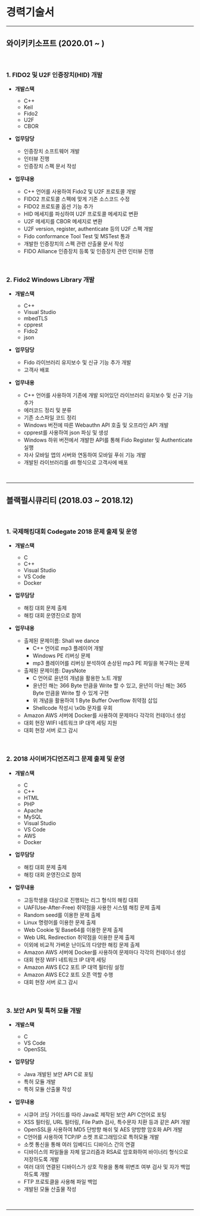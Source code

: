 # 경력기술서

--------

## 와이키키소프트 (2020.01 ~ )

<br>

### __1. FIDO2 및 U2F 인증장치(HID) 개발__

- __개발스택__
  - C++
  - Keil
  - Fido2
  - U2F
  - CBOR

- __업무담당__
  - 인증장치 소프트웨어 개발
  - 인터뷰 진행
  - 인증장치 스펙 문서 작성

- __업무내용__
  - C++ 언어를 사용하여 Fido2 및 U2F 프로토콜 개발
  - FIDO2 프로토콜 스펙에 맞게 기존 소스코드 수정
  - FIDO2 프로토콜 옵션 기능 추가
  - HID 메세지를 파싱하여 U2F 프로토콜 메세지로 변환
  - U2F 메세지를 CBOR 메세지로 변환
  - U2F version, register, authenticate 등의 U2F 스펙 개발
  - Fido conformance Tool Test 및 MSTest 통과
  - 개발한 인증장치의 스펙 관련 산출물 문서 작성
  - FIDO Alliance 인증장치 등록 및 인증장치 관련 인터뷰 진행

<br>

### __2. Fido2 Windows Library 개발__

- __개발스택__
  - C++
  - Visual Studio
  - mbedTLS
  - cpprest
  - Fido2
  - json

- __업무담당__
  - Fido 라이브러리 유지보수 및 신규 기능 추가 개발
  - 고객사 배포

- __업무내용__
  - C++ 언어를 사용하여 기존에 개발 되어있던 라이브러리 유지보수 및 신규 기능 추가
  - 에러코드 정리 및 분류
  - 기존 소스파일 코드 정리
  - Windows 버전에 따른 Webauthn API 호출 및 오프라인 API 개발
  - cpprest를 사용하여 json 파싱 및 생성
  - Windows 하위 버전에서 개발한 API를 통해 Fido Register 및 Authenticate 실행
  - 자사 모바일 앱의 서버와 연동하여 모바일 푸쉬 기능 개발
  - 개발된 라이브러리를 dll 형식으로 고객사에 배포

<br>

--------

## 블랙펄시큐리티 (2018.03 ~ 2018.12)

<br>

### __1. 국제해킹대회 Codegate 2018 문제 출제 및 운영__

- __개발스택__
  - C
  - C++
  - Visual Studio
  - VS Code
  - Docker

- __업무담당__
  - 해킹 대회 문제 출제
  - 해킹 대회 운영진으로 참여

- __업무내용__
  - 출제된 문제이름: Shall we dance
    - C++ 언어로 mp3 플레이어 개발
    - Windows PE 리버싱 문제
    - mp3 플레이어를 리버싱 분석하여 손상된 mp3 PE 파일을 복구하는 문제
  - 출제된 문제이름: DaysNote
    - C 언어로 윤년의 개념을 활용한 노트 개발
    - 윤년인 해는 366 Byte 만큼을 Write 할 수 있고, 윤년이 아닌 해는 365 Byte 만큼을 Write 할 수 있게 구현
    - 위 개념을 활용하여 1 Byte Buffer Overflow 취약점 삽입
    - Shellcode 작성시 \\x0b 문자를 우회
  - Amazon AWS 서버에 Docker를 사용하여 문제마다 각각의 컨테이너 생성
  - 대회 현장 WIFI 네트워크 IP 대역 세팅 지원
  - 대회 현장 서버 로그 감시

<br>

### __2. 2018 사이버가디언즈리그 문제 출제 및 운영__

- __개발스택__
  - C
  - C++
  - HTML
  - PHP
  - Apache
  - MySQL
  - Visual Studio
  - VS Code
  - AWS
  - Docker

- __업무담당__
  - 해킹 대회 문제 출제
  - 해킹 대회 운영진으로 참여

- __업무내용__
  - 고등학생을 대상으로 진행되는 리그 형식의 해킹 대회
  - UAF(Use-After-Free) 취약점을 사용한 시스템 해킹 문제 출제
  - Random seed를 이용한 문제 출제
  - Linux 명령어를 이용한 문제 출제
  - Web Cookie 및 Base64를 이용한 문제 출제
  - Web URL Redirection 취약점을 이용한 문제 출제
  - 이외에 비교적 가벼운 난이도의 다양한 해킹 문제 출제
  - Amazon AWS 서버에 Docker를 사용하여 문제마다 각각의 컨테이너 생성
  - 대회 현장 WIFI 네트워크 IP 대역 세팅
  - Amazon AWS EC2 포트 IP 대역 필터링 설정
  - Amazon AWS EC2 포트 오픈 역할 수행
  - 대회 현장 서버 로그 감시

<br>

### __3. 보안 API 및 특허 모듈 개발__

- __개발스택__
  - C
  - VS Code
  - OpenSSL

- __업무담당__
  - Java 개발된 보안 API C로 포팅
  - 특허 모듈 개발
  - 특허 모듈 산출물 작성

- __업무내용__
  - 시큐어 코딩 가이드를 따라 Java로 제작된 보안 API C언어로 포팅
  - XSS 필터링, URL 필터링, File Path 검사, 특수문자 치환 등과 같은 API 개발
  - OpenSSL을 사용하여 MD5 단방향 해쉬 및 AES 양방향 암호화 API 개발
  - C언어를 사용하여 TCP/IP 소켓 프로그래밍으로 특허모듈 개발
  - 소켓 통신을 통해 여러 임베디드 디바이스 간의 연결
  - 디바이스의 파일들을 자체 알고리즘과 RSA로 암호화하여 바이너리 형식으로 저장하도록 개발
  - 여러 대의 연결된 디바이스가 상호 작용을 통해 위변조 여부 검사 및 자가 백업하도록 개발
  - FTP 프로토클을 사용해 파일 백업
  - 개발된 모듈 산출물 작성

<br>

--------
